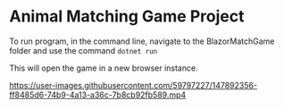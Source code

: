 # Animal Matching Game Project


To run program, in the command line, navigate to the BlazorMatchGame folder and use the command
```dotnet run```

This will open the game in a new browser instance.

https://user-images.githubusercontent.com/59797227/147892356-ff8485d6-74b9-4a13-a36c-7b8cb92fb589.mp4

